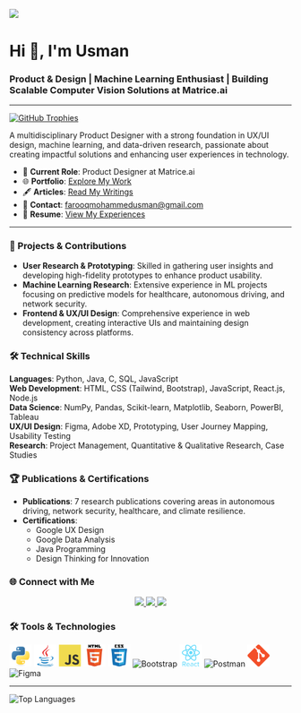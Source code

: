 
![](https://media.licdn.com/dms/image/v2/D5616AQFFjvWgipHE0w/profile-displaybackgroundimage-shrink_350_1400/profile-displaybackgroundimage-shrink_350_1400/0/1729426852371?e=1736985600&v=beta&t=sCSGCnDZ5tX9a9SbCBNHVFfd685vgG-3pbGKDMyp9VY)

<h1 align="left">Hi 👋, I'm Usman</h1>

<h3 align="left">Product & Design | Machine Learning Enthusiast | Building Scalable Computer Vision Solutions at Matrice.ai</h3>

---

<p align="left">
  <a href="https://github.com/mdusmanf">
    <img src="https://github-profile-trophy.vercel.app/?username=mdusmanf&theme=flat&no-frame=true&column=6" alt="GitHub Trophies" />
  </a>
</p>

<p align="left">A multidisciplinary Product Designer with a strong foundation in UX/UI design, machine learning, and data-driven research, passionate about creating impactful solutions and enhancing user experiences in technology.</p>

- 💼 **Current Role**: Product Designer at Matrice.ai
- 🌐 **Portfolio**: [Explore My Work](https://iam-muf.my.canva.site/)
- 🖋️ **Articles**: [Read My Writings](https://iam-muf.medium.com/)
- 📧 **Contact**: farooqmohammedusman@gmail.com
- 📄 **Resume**: [View My Experiences](https://muf.designfolio.me/)

---

### 🚀 Projects & Contributions
- **User Research & Prototyping**: Skilled in gathering user insights and developing high-fidelity prototypes to enhance product usability.
- **Machine Learning Research**: Extensive experience in ML projects focusing on predictive models for healthcare, autonomous driving, and network security.
- **Frontend & UX/UI Design**: Comprehensive experience in web development, creating interactive UIs and maintaining design consistency across platforms.

### 🛠️ Technical Skills
**Languages**: Python, Java, C, SQL, JavaScript  
**Web Development**: HTML, CSS (Tailwind, Bootstrap), JavaScript, React.js, Node.js  
**Data Science**: NumPy, Pandas, Scikit-learn, Matplotlib, Seaborn, PowerBI, Tableau  
**UX/UI Design**: Figma, Adobe XD, Prototyping, User Journey Mapping, Usability Testing  
**Research**: Project Management, Quantitative & Qualitative Research, Case Studies  

### 🏆 Publications & Certifications
- **Publications**: 7 research publications covering areas in autonomous driving, network security, healthcare, and climate resilience.
- **Certifications**:
  - Google UX Design
  - Google Data Analysis
  - Java Programming
  - Design Thinking for Innovation

### 🌐 Connect with Me
<p align="center">
  <a href="https://www.linkedin.com/in/mdusmanf/" target="_blank">
    <img src="https://img.shields.io/badge/LinkedIn-%230077B5.svg?style=for-the-badge&logo=linkedin&logoColor=white" />
  </a>
  <a href="https://github.com/mdusmanf" target="_blank">
    <img src="https://img.shields.io/badge/GitHub-%23121011.svg?style=for-the-badge&logo=github&logoColor=white" />
  </a>
  <a href="https://iam-muf.medium.com/" target="_blank">
    <img src="https://img.shields.io/badge/Medium-%23121011.svg?style=for-the-badge&logo=medium&logoColor=white" />
  </a>
</p>

### 🛠️ Tools & Technologies
<p align="left">
  <img src="https://raw.githubusercontent.com/devicons/devicon/master/icons/python/python-original.svg" alt="Python" width="40" height="40"/>
  <img src="https://raw.githubusercontent.com/devicons/devicon/master/icons/java/java-original.svg" alt="Java" width="40" height="40"/>
  <img src="https://raw.githubusercontent.com/devicons/devicon/master/icons/javascript/javascript-original.svg" alt="JavaScript" width="40" height="40"/>
  <img src="https://raw.githubusercontent.com/devicons/devicon/master/icons/html5/html5-original-wordmark.svg" alt="HTML5" width="40" height="40"/>
  <img src="https://raw.githubusercontent.com/devicons/devicon/master/icons/css3/css3-original-wordmark.svg" alt="CSS3" width="40" height="40"/>
  <img src="https://www.vectorlogo.zone/logos/getbootstrap/getbootstrap-icon.svg" alt="Bootstrap" width="40" height="40"/>
  <img src="https://raw.githubusercontent.com/devicons/devicon/master/icons/react/react-original-wordmark.svg" alt="React" width="40" height="40"/>
  <img src="https://www.vectorlogo.zone/logos/getpostman/getpostman-icon.svg" alt="Postman" width="40" height="40"/>
  <img src="https://raw.githubusercontent.com/devicons/devicon/master/icons/git/git-original.svg" alt="Git" width="40" height="40"/>
  <img src="https://www.vectorlogo.zone/logos/figma/figma-icon.svg" alt="Figma" width="40" height="40"/>
</p>

---

<p align="left">
  <img src="https://github-readme-stats.vercel.app/api/top-langs?username=mdusmanf&show_icons=true&layout=compact" alt="Top Languages" />
<!--   <img src="https://github-readme-stats.vercel.app/api?username=mdusmanf&show_icons=true&locale=en" alt="GitHub Stats" /> -->
</p>
